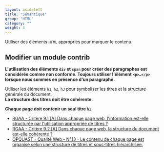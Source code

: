 ```yaml
---
layout: asideleft
title: "Sémantique"
group: "HTML"
category: ""
weight: 4
---
```


Utiliser des éléments `HTML` appropriés pour marquer le contenu.

<div role="alert" class="messages messages--warning messages--icon clearfix">
  <h2 class="messages__title hide">Modifier un module contrib</h2>
  <div class="messages__content">
    <p class="messages__description"><strong>L'utilisation des éléments <code>div</code> et <code>span</code> pour créer des paragraphes est considérée comme non conforme. Toujours utiliser l'élément <code>&lt;p&gt;…&lt;/p&gt;</code> lorsque nous sommes en présence d'un paragraphe.</strong></p>
  </div>
</div>

Utiliser les éléments `h1`, `h2`, `h3` pour symboliser les titres et la structure générale du document.  
**La structure des titres doit être cohérente.**

**Chaque page doit contenir un seul titre `h1`.**

* [RGAA - Critère 9.1 [A] Dans chaque page web, l'information est-elle structurée par l'utilisation appropriée de titres ?](https://references.modernisation.gouv.fr/rgaa-accessibilite/criteres.html#crit-9-1)
* [RGAA - Critère 9.2 [A] Dans chaque page web, la structure du document est-elle cohérente ?](https://references.modernisation.gouv.fr/rgaa-accessibilite/criteres.html#crit-9-2)
* [OPQUAST - Qualité Web - N°13 - Le contenu de chaque page est organisé selon une structure de titres et sous-titres hiérarchisée.](https://checklists.opquast.com/fr/oqs-v3/criteria/le-contenu-de-chaque-page-est-organise-selon-une-structure-de-titres-et-sous-titres-hierarchisee)
